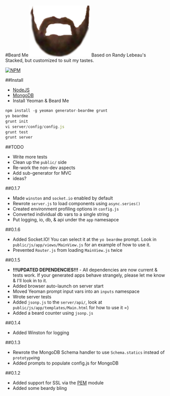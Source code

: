 #Beard Me ![beard](https://raw.githubusercontent.com/ben-bradley/generator-beardme/master/app/templates/public/img/beard.png)
Based on Randy Lebeau's Stacked, but customized to suit my tastes.

[![NPM](https://nodei.co/npm/generator-beardme.png)](https://nodei.co/npm/generator-beardme/)

##Install
- [NodeJS](http://nodejs.org/)
- [MongoDB](http://www.mongodb.org/downloads)
- Install Yeoman & Beard Me
```javascript
npm install -g yeoman generator-beardme grunt
yo beardme
grunt init
vi server/config/config.js
grunt test
grunt server
```

##TODO
- Write more tests
- Clean up the `public/` side
- Re-work the non-dev aspects
- Add sub-generator for MVC
- ideas?

##0.1.7
- Made `winston` and `socket.io` enabled by default
- Rewrote `server.js` to load components using `async.series()`
- Created environment profiling options in `config.js`
- Converted individual db vars to a single string
- Put logging, io, db, & api under the `app` namesapce

##0.1.6
- Added Socket.IO! You can select it at the `yo beardme` prompt.  Look in `public/js/app/views/MainView.js` for an example of how to use it.
- Prevented `Router.js` from loading `MainView.js` twice

##0.1.5
- **!!!UPDATED DEPENDENCIES!!!** - All dependencies are now current & tests work.  If your generated apps behave strangely, please let me know & I'll look in to it.
- Added browser auto-launch on server start
- Moved Yeoman prompt input vars into an `inputs` namespace
- Wrote server tests
- Added `jsonp.js` to the `server/api/`, look at `public/js/app/templates/Main.html` for how to use it =)
- Added a beard counter using `jsonp.js`

##0.1.4
- Added Winston for logging

##0.1.3
- Rewrote the MongoDB Schema handler to use `Schema.statics` instead of `prototype`ing
- Added prompts to populate config.js for MongoDB

##0.1.2
- Added support for SSL via the [PEM](http://npmjs.org/package/pem) module
- Added some beardy bling
